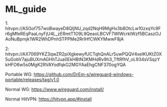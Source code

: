 # ML_guide

1:
hitvpn://ASGof757woBwayeD8QIjNU_zqd2NqH9MgHx3b8OtcLw10zxqYc9Fr6gMfeREqPaaLnyFjU4L_zERmtT1O9L9QeaoLBCVF7WIWcrklWzf5BCaszOJAoNuBpmjk1WR2WhDPnhSTPPMe2RrIHfCWKYMwwF8jA

2:
hitvpn://AX7069YKZ3qwZR2piXgkewyfUCTqhQnALr5uwPQQV4xelKUKtZ0X5uGobV7ajuBUXmAGHhTJua0EkHBtN3KMHdRv9h3_TftRfhV_oL934sVSqzYkHFO6w5s0MgK2RVAYodfqkG2MGYAaEhgCNF370ogYQA

Portable WG:
https://github.com/DrEm-s/wireguard-windows-portable/releases/tag/v1.0

Normal WG:
https://www.wireguard.com/install/

Normal HitVPN:
https://hitvpn.app/#install
